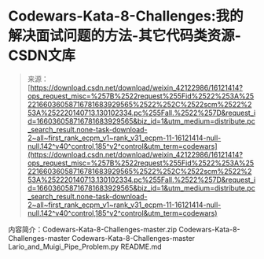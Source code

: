 <!--yml
category: codewars
date: 2022-08-13 11:36:50
-->

# Codewars-Kata-8-Challenges:我的解决面试问题的方法-其它代码类资源-CSDN文库

> 来源：[https://download.csdn.net/download/weixin_42122986/16121414?ops_request_misc=%257B%2522request%255Fid%2522%253A%2522166036058716781683929565%2522%252C%2522scm%2522%253A%252220140713.130102334.pc%255Fall.%2522%257D&request_id=166036058716781683929565&biz_id=1&utm_medium=distribute.pc_search_result.none-task-download-2~all~first_rank_ecpm_v1~rank_v31_ecpm-11-16121414-null-null.142^v40^control,185^v2^control&utm_term=codewars](https://download.csdn.net/download/weixin_42122986/16121414?ops_request_misc=%257B%2522request%255Fid%2522%253A%2522166036058716781683929565%2522%252C%2522scm%2522%253A%252220140713.130102334.pc%255Fall.%2522%257D&request_id=166036058716781683929565&biz_id=1&utm_medium=distribute.pc_search_result.none-task-download-2~all~first_rank_ecpm_v1~rank_v31_ecpm-11-16121414-null-null.142^v40^control,185^v2^control&utm_term=codewars)

内容简介：Codewars-Kata-8-Challenges-master.zip Codewars-Kata-8-Challenges-master Codewars-Kata-8-Challenges-master Lario_and_Muigi_Pipe_Problem.py README.md